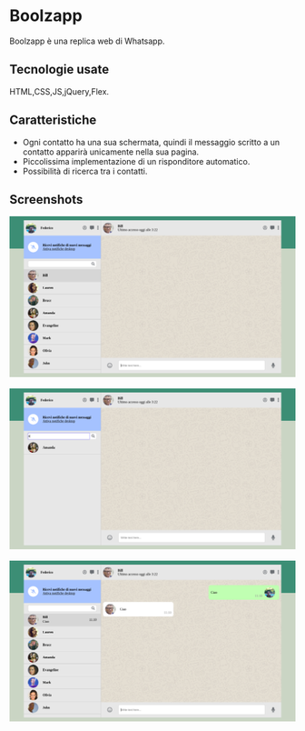 # Boolzapp
Boolzapp è una replica web di Whatsapp.

## Tecnologie usate
HTML,CSS,JS,jQuery,Flex.

## Caratteristiche

- Ogni contatto ha una sua schermata, quindi il messaggio scritto a un contatto apparirà unicamente nella sua pagina.
- Piccolissima implementazione di un risponditore automatico.
- Possibilità di ricerca tra i contatti.

## Screenshots
<img src="screenshots/Schermata 1.png" alt="Search" width="640"/><br><br>
<img src="screenshots/Schermata 2.png" alt="Search" width="640"/><br><br>
<img src="screenshots/Schermata 3.png" alt="Search" width="640"/>
